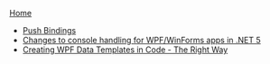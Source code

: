 [Home](https://github.com/binarycow/Resources)

* [Push Bindings][push-bindings]
* [Changes to console handling for WPF/WinForms apps in .NET 5][dotnet-5-console]
* [Creating WPF Data Templates in Code - The Right Way][data-template-manager]

[push-bindings]: https://meleak.wordpress.com/2011/08/28/onewaytosource-binding-for-readonly-dependency-property/
[dotnet-5-console]: https://docs.microsoft.com/en-us/dotnet/core/compatibility/sdk/5.0/automatically-infer-winexe-output-type
[data-template-manager]: https://ikriv.com/dev/wpf/DataTemplateCreation/
